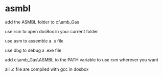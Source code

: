 # asmbl
add the ASMBL folder to c:\amb_Gas

  use rsm to open dosBox in your current folder

  use asm to assemble a .s file

  use dbg to debug a .exe file

add c:\amb_Gas\ASMBL to the PATH variable to use rsm wherever you want

all .c file are compiled with gcc in dosbox

